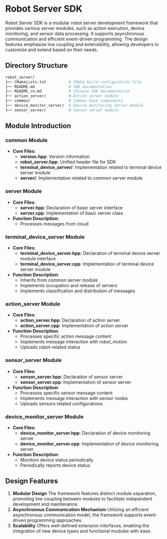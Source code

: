 # Robot Server SDK
Robot Server SDK is a modular robot server development framework that provides various server modules, such as action execution, device monitoring, and sensor data processing. It supports asynchronous communication and efficient event-driven programming. The design features emphasize low coupling and extensibility, allowing developers to customize and extend based on their needs.

## Directory Structure

```bash
robot_server/
├── CMakeLists.txt          # CMake build configuration file
├── README.md               # SDK documentation
├── README_cn.md            # Chinese SDK documentation
├── action_server/          # Action server module
├── common/                 # Common base components
├── device_monitor_server/  # Device monitoring server module
├── sensor_server/          # Sensor server module
```

## Module Introduction
### common Module
- **Core Files**:
  - **version.hpp**: Version information
  - **robot_server.hpp**: Unified header file for SDK
  - **terminal_device_server/**: Implementation related to terminal device server module
  - **server/**: Implementation related to common server module

### server Module
- **Core Files**:
  - **server.hpp**: Declaration of basic server interface
  - **server.cpp**: Implementation of basic server class
- **Function Description**:
  - Processes messages from cloud
  
### terminal_device_server Module
- **Core Files**:
  - **terminal_device_server.hpp**: Declaration of terminal device server module interface
  - **terminal_device_server.cpp**: Implementation of terminal device server module
- **Function Description**:
  - Inherits from common server module
  - Implements occupation and release of servers
  - Implements classification and distribution of messages
  
### action_server Module
- **Core Files**:
  - **action_server.hpp**: Declaration of action server
  - **action_server.cpp**: Implementation of action server
- **Function Description**:
  - Processes specific action message content
  - Implements message interaction with robot_motion
  - Uploads robot-related status

### sensor_server Module
- **Core Files**:
  - **sensor_server.hpp**: Declaration of sensor server
  - **sensor_server.cpp**: Implementation of sensor server
- **Function Description**:
  - Processes specific sensor message content
  - Implements message interaction with sensor nodes
  - Uploads sensors related configurations

### device_monitor_server Module
- **Core Files**:
  - **device_monitor_server.hpp**: Declaration of device monitoring server
  - **device_monitor_server.cpp**: Implementation of device monitoring server
- **Function Description**:
  - Monitors device status periodically
  - Periodically reports device status

## Design Features
1. **Modular Design**
   The framework features distinct module separation, promoting low coupling between modules to facilitate independent development and maintenance.
2. **Asynchronous Communication Mechanism**
  Utilizing an efficient asynchronous communication model, the framework supports event-driven programming approaches.
3. **Scalability**
   Offers well-defined extension interfaces, enabling the integration of new device types and functional modules with ease.

